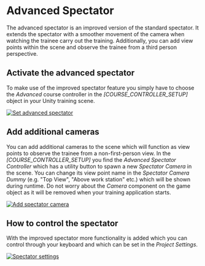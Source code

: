 # Advanced Spectator

The advanced spectator is an improved version of the standard spectator. It extends the spectator with a smoother movement of the camera when watching the trainee carry out the training. Additionally, you can add view points within the scene and observe the trainee from a third person perspective.

## Activate the advanced spectator

To make use of the improved spectator feature you simply have to choose the _Advanced_ course controller in the _[COURSE_CONTROLLER_SETUP]_ object in your Unity training scene.

[![Set advanced spectator](../images/pro/advanced-spectator.png "Set advanced spectator.")](../images/pro/advanced-spectator.png)

## Add additional cameras

You can add additional cameras to the scene which will function as view points to observe the trainee from a non-first-person view. In the _[COURSE_CONTROLLER_SETUP]_ you find the _Advanced Spectator Controller_ which has a utility button to spawn a new _Spectator Camera_ in the scene. You can change its view point name in the _Spectator Camera Dummy_ (e.g. "Top View", "Above work station" etc.) which will be shown during runtime. Do not worry about the _Camera_ component on the game object as it will be removed when your training application starts.

[![Add spectator camera](../images/pro/advanced-spectator-add-camera.png "Add a spectator camera.")](../images/pro/advanced-spectator-add-camera.png)

## How to control the spectator

With the improved spectator more functionality is added which you can control through your keyboard and which can be set in the _Project Settings_.

[![Spectator settings](../images/pro/advanced-spectator-settings.png "Spectator settings.")](../images/pro/advanced-spectator-settings.png)
